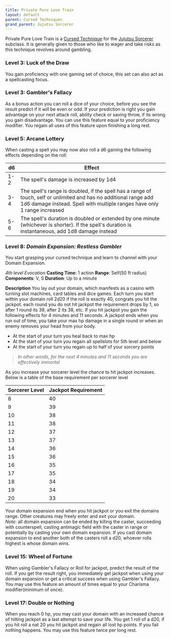 ```yaml
---
title: Private Pure Love Train
layout: default
parent: Cursed Techniques
grand_parent: Jujutsu Sorcerer
---
```

Private Pure Love Train is a [Cursed Technique](/Gojo's%20Guide%20to%20Cursing/subclasses/Cursed%20Techniques/) for the [Jujutsu Sorcerer](/Gojo's%20Guide%20to%20Cursing/subclasses/Jujutsu%20Sorcerer) subclass. It is generally given to those who like to wager and take risks as this technique revolves around gambling.

### Level 3: Luck of the Draw
You gain proficiency with one gaming set of choice, this set can also act as a spellcasting focus.

### Level 3: Gambler's Fallacy
As a bonus action you can roll a dice of your choice, before you see the result predict if it will be even or odd. If your prediction is right you gain advantage on your next attack roll, ability check or saving throw, if its wrong you gain disadvantage. You can use this feature equal to your proficiency modifier. You regain all uses of this feature upon finishing a long rest.

### Level 5: Arcane Lottery
When casting a spell you may now also roll a d6 gaining the following effects depending on the roll:

| d6 | Effect                                                                                                                                                                                        |
| ----------- | --------------------------------------------------------------------------------------------------------------------------------------------------------------------------------------------- |
| 1-2         | The spell's damage is increased by 1d4                                                                                                                                                        |
| 3-4         | The spell's range is doubled, if the spell has a range of touch, self or unlimited and has no additional range add 1d6 damage instead. Spell with multiple ranges have only 1 range increased |
| 5-6         | The spell's duration is doubled or extended by one minute (whichever is shorter). If the spell's duration is instantaneous, add 1d8 damage instead                                            |


### Level 8: _Domain Expansion: Restless Gambler_
You start grasping your cursed technique and learn to channel with your Domain Expansion.

_4th level Evocation_
**Casting Time**: 1 action
**Range**: Self(50 ft radius)
**Components**: V, S
**Duration**: Up to a minute

**Description**
You lay out your domain, which manifests as a casino with turning slot machines, card tables and dice games. Each turn you start within your domain roll 2d20 if the roll is exactly 40, congrats you hit the jackpot. each round you do not hit jackpot the requirement drops by 1, so after 1 round its 39, after 2 its 38, etc. If you hit jackpot you gain the following effects for 4 minutes and 11 seconds. A jackpot ends when you run out of time, you take your max hp damage in a single round or when an enemy removes your head from your body.

* At the start of your turn you heal back to max hp
* At the start of your turn you regain all spellslots for 5th level and below
* At the start of your turn you regain up to half of your sorcery points
>_In other words, for the next 4 minutes and 11 seconds you are effectively immortal_

As you increase your sorcerer level the chance to hit jackpot increases. Below is a table of the base requirement per sorcerer level

| Sorcerer Level | Jackpot Requirement |
| -------------- | ------------------- |
| 8              | 40                  |
| 9              | 39                  |
| 10             | 38                  |
| 11             | 38                  |
| 12             | 37                  |
| 13             | 37                  |
| 14             | 36                  |
| 15             | 36                  |
| 16             | 35                  |
| 17             | 35                  |
| 18             | 34                  |
| 19             | 34                  |
| 20             | 33                  |
Your domain expansion end when you hit jackpot or you exit the domains range. Other creatures may freely enter and exit your domain.  
_Note_: all domain expansion can be ended by killing the caster, succeeding with counterspell, casting antimagic field with the caster in range or potentially by casting your own domain expansion. If you cast domain expansion to end another both of the casters roll a d20, whoever rolls highest is whose domain wins.
### Level 15: Wheel of Fortune
When using Gambler's Fallacy or Roll for jackpot, predict the result of the roll. If you get the result right, you immediately get jackpot when using your domain expansion or get a critical success when using Gambler's Fallacy. You may use this feature an amount of times equal to your Charisma modifier(minimum of once).

### Level 17: Double or Nothing
When you reach 0 hp, you may cast your domain with an increased chance of hitting jackpot as a last attempt to save your life. You get 1 roll of a d20, if you hit roll a nat 20 you hit jackpot and regain all lost hp points. If you fail nothing happens. You may use this feature twice per long rest.